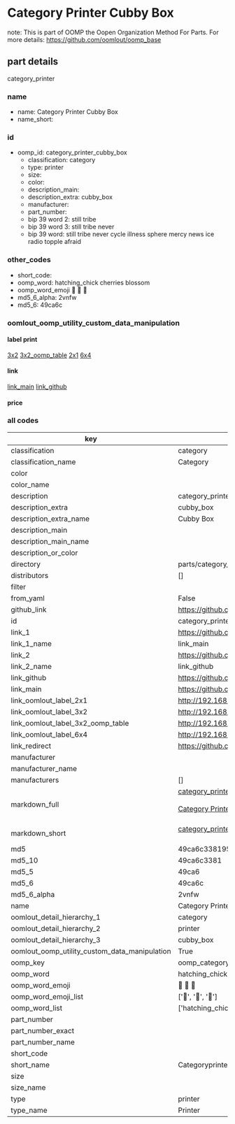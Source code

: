 # Category Printer Cubby Box  

note: This is part of OOMP the Oopen Organization Method For Parts. For more details: https://github.com/oomlout/oomp_base

##  part details
  



category_printer



### name
* name: Category Printer Cubby Box
* name_short: 
### id
* oomp_id: category_printer_cubby_box
  * classification: category
  * type: printer
  * size: 
  * color: 
  * description_main: 
  * description_extra: cubby_box
  * manufacturer: 
  * part_number: 
  * bip 39 word 2: still tribe
  * bip 39 word 3: still tribe never
  * bip 39 word: still tribe never cycle illness sphere mercy news ice radio topple afraid

### other_codes
* short_code: 
* oomp_word: hatching_chick cherries blossom
* oomp_word_emoji :hatching_chick: :cherries: :blossom:
* md5_6_alpha: 2vnfw
* md5_6: 49ca6c






### oomlout_oomp_utility_custom_data_manipulation
#### label print
[3x2](http://192.168.1.245:1112/?label=oomp%202vnfw)
[3x2_oomp_table](http://192.168.1.108:1112/?label=oomp%202vnfw)
[2x1](http://192.168.1.242:1112/?label=oomp%202vnfw)
[6x4](http://192.168.1.55:1112/?label=oomp%202vnfw)    

#### link

[link_main](https://github.com/oomlout/oomlout_oomp_version_1_messy/tree/main/parts/category_printer_cubby_box) [link_github](https://github.com/oomlout/oomlout_oomp_version_1_messy/tree/main/parts/category_printer_cubby_box)                             

#### price







### all codes 
| key | value |  
| --- | --- |  
| classification | category |  
| classification_name | Category |  
| color |  |  
| color_name |  |  
| description | category_printer |  
| description_extra | cubby_box |  
| description_extra_name | Cubby Box |  
| description_main |  |  
| description_main_name |  |  
| description_or_color |   |  
| directory | parts/category_printer_cubby_box |  
| distributors | [] |  
| filter |  |  
| from_yaml | False |  
| github_link | https://github.com/oomlout/oomlout_oomp_part_src/tree/main/parts/category_printer_cubby_box |  
| id | category_printer_cubby_box |  
| link_1 | https://github.com/oomlout/oomlout_oomp_version_1_messy/tree/main/parts/category_printer_cubby_box |  
| link_1_name | link_main |  
| link_2 | https://github.com/oomlout/oomlout_oomp_version_1_messy/tree/main/parts/category_printer_cubby_box |  
| link_2_name | link_github |  
| link_github | https://github.com/oomlout/oomlout_oomp_version_1_messy/tree/main/parts/category_printer_cubby_box |  
| link_main | https://github.com/oomlout/oomlout_oomp_version_1_messy/tree/main/parts/category_printer_cubby_box |  
| link_oomlout_label_2x1 | http://192.168.1.242:1112/?label=oomp%202vnfw |  
| link_oomlout_label_3x2 | http://192.168.1.245:1112/?label=oomp%202vnfw |  
| link_oomlout_label_3x2_oomp_table | http://192.168.1.108:1112/?label=oomp%202vnfw |  
| link_oomlout_label_6x4 | http://192.168.1.55:1112/?label=oomp%202vnfw |  
| link_redirect | https://github.com/oomlout/oomlout_oomp_version_1_messy/tree/main/parts/category_printer_cubby_box |  
| manufacturer |  |  
| manufacturer_name |  |  
| manufacturers | [] |  
| markdown_full | [category_printer_cubby_box](none)<br>[](none)<br>[Category Printer Cubby Box](none)<br><br> |  
| markdown_short | [category_printer_cubby_box](none)<br><br> |  
| md5 | 49ca6c338195316b45b8936d2a3a16ae |  
| md5_10 | 49ca6c3381 |  
| md5_5 | 49ca6 |  
| md5_6 | 49ca6c |  
| md5_6_alpha | 2vnfw |  
| name | Category Printer Cubby Box |  
| oomlout_detail_hierarchy_1 | category |  
| oomlout_detail_hierarchy_2 | printer |  
| oomlout_detail_hierarchy_3 | cubby_box |  
| oomlout_oomp_utility_custom_data_manipulation | True |  
| oomp_key | oomp_category_printer_cubby_box |  
| oomp_word | hatching_chick cherries blossom |  
| oomp_word_emoji | :hatching_chick: :cherries: :blossom: |  
| oomp_word_emoji_list | [':hatching_chick:', ':cherries:', ':blossom:'] |  
| oomp_word_list | ['hatching_chick', 'cherries', 'blossom'] |  
| part_number |  |  
| part_number_exact |  |  
| part_number_name |  |  
| short_code |  |  
| short_name | Categoryprinter |  
| size |  |  
| size_name |  |  
| type | printer |  
| type_name | Printer |  
